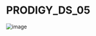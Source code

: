 # PRODIGY_DS_05
![image](https://github.com/thanusrees2004/PRODIGY_DS_05/assets/144085036/6042455d-c3d6-4444-ac51-75e7adaeed04)
